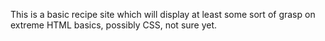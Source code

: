 
This is a basic recipe site which will display at least some sort of grasp on extreme HTML basics, possibly CSS, not sure yet.
